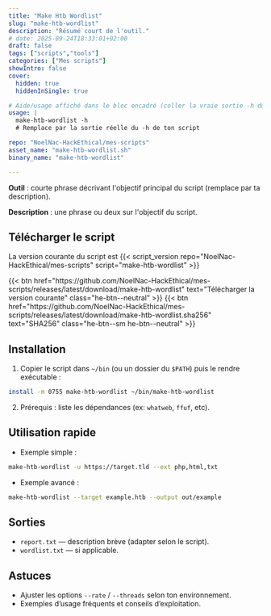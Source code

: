 ```yaml
---
title: "Make Htb Wordlist"
slug: "make-htb-wordlist"
description: "Résumé court de l'outil."
# date: 2025-09-24T18:33:01+02:00
draft: false
tags: ["scripts","tools"]
categories: ["Mes scripts"]
showIntro: false
cover:
  hidden: true
  hiddenInSingle: true

# Aide/usage affiché dans le bloc encadré (coller la vraie sortie -h du script)
usage: |
  make-htb-wordlist -h
  # Remplace par la sortie réelle du -h de ton script

repo: "NoelNac-HackEthical/mes-scripts"
asset_name: "make-htb-wordlist.sh"
binary_name: "make-htb-wordlist"

---
```


**Outil** : courte phrase décrivant l'objectif principal du script (remplace par ta description).

**Description** : une phrase ou deux sur l'objectif du script.

<!-- USAGE -->

## Télécharger le script

<p class="version-line">
  La version courante du script est
  {{< script_version repo="NoelNac-HackEthical/mes-scripts" script="make-htb-wordlist" >}}
</p>

<div class="dl-row">
  {{< btn href="https://github.com/NoelNac-HackEthical/mes-scripts/releases/latest/download/make-htb-wordlist" text="Télécharger la version courante" class="he-btn--neutral" >}}
  {{< btn href="https://github.com/NoelNac-HackEthical/mes-scripts/releases/latest/download/make-htb-wordlist.sha256" text="SHA256" class="he-btn--sm he-btn--neutral" >}}
</div>

## Installation

1. Copier le script dans `~/bin` (ou un dossier du `$PATH`) puis le rendre exécutable :

```bash
install -m 0755 make-htb-wordlist ~/bin/make-htb-wordlist
```

2. Prérequis : liste les dépendances (ex: `whatweb`, `ffuf`, etc).

## Utilisation rapide

- Exemple simple :

```bash
make-htb-wordlist -u https://target.tld --ext php,html,txt
```

- Exemple avancé :

```bash
make-htb-wordlist --target example.htb --output out/example
```

## Sorties

- `report.txt` — description brève (adapter selon le script).  
- `wordlist.txt` — si applicable.

## Astuces

- Ajuster les options `--rate` / `--threads` selon ton environnement.  
- Exemples d’usage fréquents et conseils d’exploitation.

